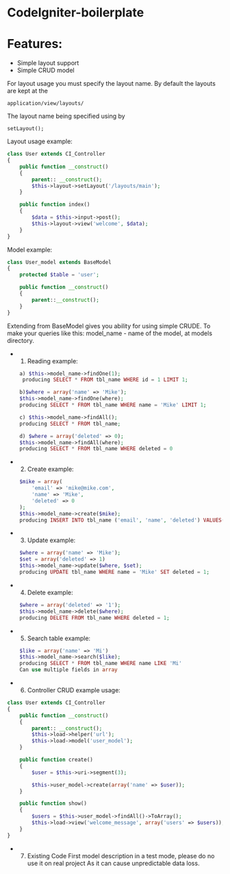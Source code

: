 CodeIgniter-boilerplate
=======================

# Features:

* Simple layout support
* Simple CRUD model
 
For layout usage you must specify the layout name. By default the layouts are kept at the 
```
application/view/layouts/
```
The layout name being specified using by
```
setLayout();
```

Layout usage example:

```php
class User extends CI_Controller
{
    public function __construct()
    {
        parent:: __construct();
        $this->layout->setLayout('/layouts/main');
    }

    public function index()
    {
        $data = $this->input->post();
        $this->layout->view('welcome', $data);
    }
}
```

Model example:

```php
class User_model extends BaseModel
{
    protected $table = 'user';

    public function __construct()
    {
        parent::__construct();
    }
}
```


Extending from BaseModel gives you ability for using simple CRUDE. To make your queries like this:
	model_name - name of the model, at models directory.
	
* 1) Reading example:

```php
	a) $this->model_name->findOne(1);
	 producing SELECT * FROM tbl_name WHERE id = 1 LIMIT 1;

	b)$where = array('name' => 'Mike');
	$this->model_name->findOne(where);
	producing SELECT * FROM tbl_name WHERE name = 'Mike' LIMIT 1;

	c) $this->model_name->findAll();
	producing SELECT * FROM tbl_name;

	d) $where = array('deleted' => 0);
	$this->model_name->findAll(where);
	producing SELECT * FROM tbl_name WHERE deleted = 0
```

* 2) Create example:

```php
	$mike = array(
		'email' => 'mike@mike.com',
		'name' => 'Mike',
		'deleted' => 0
	);
	$this->model_name->create($mike);
	producing INSERT INTO tbl_name ('email', 'name', 'deleted') VALUES('mike@mike.com', 'Mike', 0);
```

* 3) Update example:

```php
	$where = array('name' => 'Mike');
	$set = array('deleted' => 1)
	$this->model_name->update($where, $set);
	producing UPDATE tbl_name WHERE name = 'Mike' SET deleted = 1;
```

* 4) Delete example:

```php
	$where = array('deleted' => '1');
	$this->model_name->delete($where);
	producing DELETE FROM tbl_name WHERE deleted = 1;
```

* 5) Search table example:

```php
	$like = array('name' => 'Mi')
	$this->model_name->search($like);
	producing SELECT * FROM tbl_name WHERE name LIKE 'Mi'
	Can use multiple fields in array
```

* 6) Controller CRUD example usage:

```php
class User extends CI_Controller
{
    public function __construct()
    {
        parent:: __construct();
        $this->load->helper('url');
        $this->load->model('user_model');
    }

    public function create()
    {
        $user = $this->uri->segment(3);

        $this->user_model->create(array('name' => $user));
    }

    public function show()
    {
        $users = $this->user_model->findAll()->ToArray();
        $this->load->view('welcome_message', array('users' => $users)); 
    }
}
```

* 7) Existing Code First model description in a test mode, please do no use it on real project
As it can cause unpredictable data loss.
